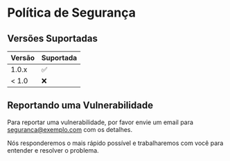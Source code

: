 # Política de Segurança

## Versões Suportadas

| Versão | Suportada          |
| ------ | ------------------ |
| 1.0.x  | :white_check_mark: |
| < 1.0  | :x:                |

## Reportando uma Vulnerabilidade

Para reportar uma vulnerabilidade, por favor envie um email para seguranca@exemplo.com com os detalhes.

Nós responderemos o mais rápido possível e trabalharemos com você para entender e resolver o problema.
